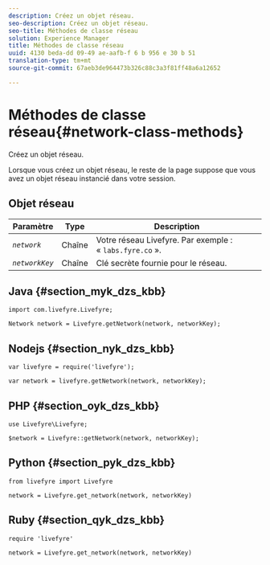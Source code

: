 ```yaml
---
description: Créez un objet réseau.
seo-description: Créez un objet réseau.
seo-title: Méthodes de classe réseau
solution: Experience Manager
title: Méthodes de classe réseau
uuid: 4130 beda-dd 09-49 ae-aafb-f 6 b 956 e 30 b 51
translation-type: tm+mt
source-git-commit: 67aeb3de964473b326c88c3a3f81ff48a6a12652

---
```



# Méthodes de classe réseau{#network-class-methods}

Créez un objet réseau.

Lorsque vous créez un objet réseau, le reste de la page suppose que vous avez un objet réseau instancié dans votre session.

## Objet réseau

| Paramètre | Type | Description |
|---|---|---|
| *`network`* | Chaîne | Votre réseau Livefyre. Par exemple : « `labs.fyre.co` ». |
| *`networkKey`* | Chaîne | Clé secrète fournie pour le réseau. |

## Java {#section_myk_dzs_kbb}

```
import com.livefyre.Livefyre; 
  
Network network = Livefyre.getNetwork(network, networkKey); 
```

## Nodejs {#section_nyk_dzs_kbb}

```
var livefyre = require('livefyre'); 
  
var network = livefyre.getNetwork(network, networkKey); 
```

## PHP {#section_oyk_dzs_kbb}

```
use Livefyre\Livefyre; 
  
$network = Livefyre::getNetwork(network, networkKey); 
```

## Python {#section_pyk_dzs_kbb}

```
from livefyre import Livefyre 
  
network = Livefyre.get_network(network, networkKey) 
```

## Ruby {#section_qyk_dzs_kbb}

```
require 'livefyre' 
  
network = Livefyre.get_network(network, networkKey) 
```
